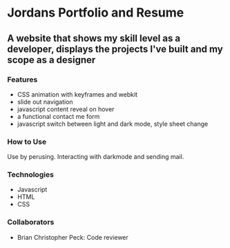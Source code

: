 # Jordans Portfolio and Resume
## A website that shows my skill level as a developer, displays the projects I've built and my scope as a designer

### Features
+ CSS animation with keyframes and webkit
+ slide out navigation
+ javascript content reveal on hover
+ a functional contact me form
+ javascript switch between light and dark mode, style sheet change

### How to Use
Use by perusing. Interacting with darkmode and sending mail.

### Technologies

+ Javascript
+ HTML
+ CSS

### Collaborators

+ Brian Christopher Peck: Code reviewer
